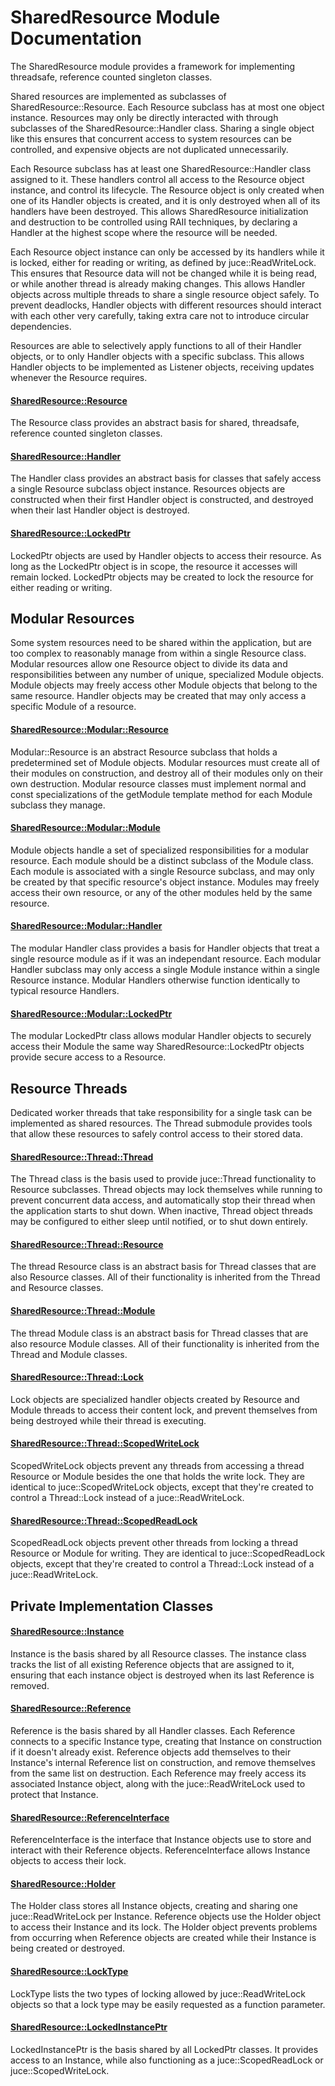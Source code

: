 # SharedResource Module Documentation
The SharedResource module provides a framework for implementing threadsafe, reference counted singleton classes.

Shared resources are implemented as subclasses of SharedResource\::Resource.  Each Resource subclass has at most one object instance. Resources may only be directly interacted with through subclasses of the SharedResource\::Handler class. Sharing a single object like this ensures that concurrent access to system resources can be controlled, and expensive objects are not duplicated unnecessarily.

Each Resource subclass has at least one SharedResource::Handler class assigned to it. These handlers control all access to the Resource object instance, and control its lifecycle. The Resource object is only created when one of its Handler objects is created, and it is only destroyed when all of its handlers have been destroyed. This allows SharedResource initialization and destruction to be controlled using RAII techniques, by declaring a Handler at the highest scope where the resource will be needed.  

Each Resource object instance can only be accessed by its handlers while it is locked, either for reading or writing, as defined by juce::ReadWriteLock. This ensures that Resource data will not be changed while it is being read, or while another thread is already making changes. This allows Handler objects across multiple threads to share a single resource object safely. To prevent deadlocks, Handler objects with different resources should interact with each other very carefully, taking extra care not to introduce circular dependencies. 

Resources are able to selectively apply functions to all of their Handler objects, or to only Handler objects with a specific subclass. This allows Handler objects to be implemented as Listener objects, receiving updates whenever the Resource requires.

#### [SharedResource\::Resource](../../Source/Foundation/SharedResource/SharedResource_Resource.h)
The Resource class provides an abstract basis for shared, threadsafe, reference counted singleton classes.

#### [SharedResource\::Handler](../../Source/Foundation/SharedResource/SharedResource_Handler.h)
The Handler class provides an abstract basis for classes that safely access a single Resource subclass object instance. Resources objects are constructed when their first Handler object is constructed, and destroyed when their last Handler object is destroyed.

#### [SharedResource\::LockedPtr](../../Source/Foundation/SharedResource/SharedResource_LockedPtr.h)
LockedPtr objects are used by Handler objects to access their resource. As long as the LockedPtr object is in scope, the resource it accesses will remain locked. LockedPtr objects may be created to lock the resource for either reading or writing.

## Modular Resources
Some system resources need to be shared within the application, but are too complex to reasonably manage from within a single Resource class. Modular resources allow one Resource object to divide its data and responsibilities between any number of unique, specialized Module objects. Module objects may freely access other Module objects that belong to the same resource. Handler objects may be created that may only access a specific Module of a resource.

#### [SharedResource\::Modular\::Resource](../../Source/Foundation/SharedResource/Modular/SharedResource_Modular_Resource.h)
Modular\::Resource is an abstract Resource subclass that holds a predetermined set of Module objects. Modular resources must create all of their modules on construction, and destroy all of their modules only on their own destruction. Modular resource classes must implement normal and const specializations of the getModule template method for each Module subclass they manage.

#### [SharedResource\::Modular\::Module](../../Source/Foundation/SharedResource/Modular/SharedResource_Modular_Module.h)
Module objects handle a set of specialized responsibilities for a modular resource. Each module should be a distinct subclass of the Module class. Each module is associated with a single Resource subclass, and may only be created by that specific resource's object instance. Modules may freely access their own resource, or any of the other modules held by the same resource.

#### [SharedResource\::Modular\::Handler](../../Source/Foundation/SharedResource/Modular/SharedResource_Modular_Handler.h)
The modular Handler class provides a basis for Handler objects that treat a single resource module as if it was an independant resource. Each modular Handler subclass may only access a single Module instance within a single Resource instance. Modular Handlers otherwise function identically to typical resource Handlers.

#### [SharedResource\::Modular\::LockedPtr](../../Source/Foundation/SharedResource/Modular/SharedResource_Modular_LockedPtr.h)
The modular LockedPtr class allows modular Handler objects to securely access their Module the same way SharedResource\::LockedPtr objects provide secure access to a Resource.


## Resource Threads
Dedicated worker threads that take responsibility for a single task can be implemented as shared resources. The Thread submodule provides tools that allow these resources to safely control access to their stored data.

#### [SharedResource::Thread::Thread](../../Source/Foundation/SharedResource/Thread/SharedResource_Thread_Thread.h)
The Thread class is the basis used to provide juce::Thread functionality to Resource subclasses. Thread objects may lock themselves while running to prevent concurrent data access, and automatically stop their thread when the application starts to shut down. When inactive, Thread object threads may be configured to either sleep until notified, or to shut down entirely.

#### [SharedResource::Thread::Resource](../../Source/Foundation/SharedResource/Thread/SharedResource_Thread_Resource.h)
The thread Resource class is an abstract basis for Thread classes that are also Resource classes. All of their functionality is inherited from the Thread and Resource classes.

#### [SharedResource::Thread::Module](../../Source/Foundation/SharedResource/Thread/SharedResource_Thread_Module.h)
The thread Module class is an abstract basis for Thread classes that are also resource Module classes. All of their functionality is inherited from the Thread and Module classes.

#### [SharedResource::Thread::Lock](../../Source/Foundation/SharedResource/Thread/SharedResource_Thread_Lock.h)
Lock objects are specialized handler objects created by Resource and Module threads to access their content lock, and prevent themselves from being destroyed while their thread is executing.

#### [SharedResource::Thread::ScopedWriteLock](../../Source/Foundation/SharedResource/Thread/SharedResource_Thread_ScopedWriteLock.h)
ScopedWriteLock objects prevent any threads from accessing a thread Resource or Module besides the one that holds the write lock. They are identical to juce\::ScopedWriteLock objects, except that they're created to control a Thread\::Lock instead of a juce\::ReadWriteLock.

#### [SharedResource::Thread::ScopedReadLock](../../Source/Foundation/SharedResource/Thread/SharedResource_Thread_ScopedReadLock.h)
ScopedReadLock objects prevent other threads from locking a thread Resource or Module for writing. They are identical to juce\::ScopedReadLock objects, except that they're created to control a Thread\::Lock instead of a juce\::ReadWriteLock.

## Private Implementation Classes

#### [SharedResource::Instance](../../Source/Foundation/SharedResource/Implementation/SharedResource_Instance.h)
Instance is the basis shared by all Resource classes. The instance class tracks the list of all existing Reference objects that are assigned to it, ensuring that each instance object is destroyed when its last Reference is removed.

#### [SharedResource::Reference](../../Source/Foundation/SharedResource/Implementation/SharedResource_Reference.h)
Reference is the basis shared by all Handler classes. Each Reference connects to a specific Instance type, creating that Instance on construction if it doesn't already exist. Reference objects add themselves to their Instance's internal Reference list on construction, and remove themselves from the same list on destruction. Each Reference may freely access its associated Instance object, along with the juce\::ReadWriteLock used to protect that Instance.

#### [SharedResource::ReferenceInterface](../../Source/Foundation/SharedResource/Implementation/SharedResource_ReferenceInterface.h)
ReferenceInterface is the interface that Instance objects use to store and interact with their Reference objects. ReferenceInterface allows Instance objects to access their lock.

#### [SharedResource::Holder](../../Source/Foundation/SharedResource/Implementation/SharedResource_Holder.h)
The Holder class stores all Instance objects, creating and sharing one juce\::ReadWriteLock per Instance. Reference objects use the Holder object to access their Instance and its lock. The Holder object prevents problems from occurring when Reference objects are created while their Instance is being created or destroyed.

#### [SharedResource::LockType](../../Source/Foundation/SharedResource/Implementation/SharedResource_LockType.h)
LockType lists the two types of locking allowed by juce\::ReadWriteLock objects so that a lock type may be easily requested as a function parameter.

#### [SharedResource::LockedInstancePtr](../../Source/Foundation/SharedResource/Implementation/SharedResource_LockedInstancePtr.h)
LockedInstancePtr is the basis shared by all LockedPtr classes. It provides access to an Instance, while also functioning as a juce\::ScopedReadLock or juce\::ScopedWriteLock.
